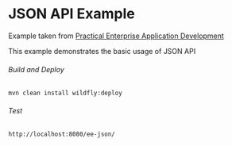 JSON API Example
=====================================
Example taken from [Practical Enterprise Application Development](http://www.itbuzzpress.com/ebooks/java-ee-7-development-on-wildfly.html)

This example demonstrates the basic usage of JSON API
###### Build and Deploy
```shell
mvn clean install wildfly:deploy  
```

###### Test
```shell
http://localhost:8080/ee-json/
```
 
